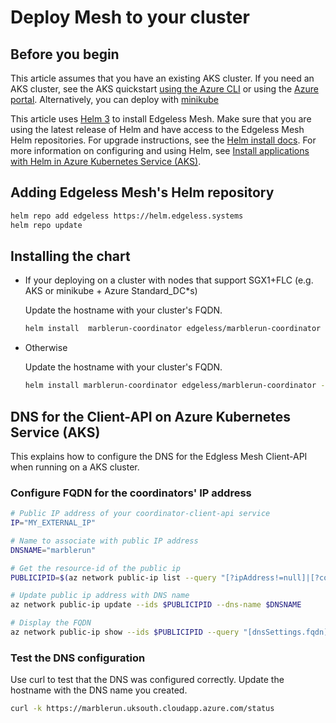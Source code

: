 # Deploy Mesh to your cluster

## Before you begin

This article assumes that you have an existing AKS cluster. If you need an AKS cluster, see the AKS quickstart [using the Azure CLI](https://docs.microsoft.com/en-us/azure/aks/kubernetes-walkthrough) or using the [Azure portal](https://docs.microsoft.com/en-us/azure/aks/kubernetes-walkthrough-portal).
Alternatively, you can deploy with [minikube](https://minikube.sigs.k8s.io/docs/start/)

This article uses [Helm 3](https://helm.sh/) to install Edgeless Mesh. Make sure that you are using the latest release of Helm and have access to the Edgeless Mesh Helm repositories. For upgrade instructions, see the [Helm install docs](https://docs.helm.sh/using_helm/#installing-helm). For more information on configuring and using Helm, see [Install applications with Helm in Azure Kubernetes Service (AKS)](https://docs.microsoft.com/en-us/azure/aks/kubernetes-helm).

## Adding Edgeless Mesh's Helm repository

```bash
helm repo add edgeless https://helm.edgeless.systems
helm repo update
```

## Installing the chart

* If your deploying on a cluster with nodes that support SGX1+FLC (e.g. AKS or minikube + Azure Standard_DC*s)

    Update the hostname with your cluster's FQDN.

    ```bash
    helm install  marblerun-coordinator edgeless/marblerun-coordinator --create-namespace --namespace marblerun --set coordinator.hostname=mycluster.uksouth.cloudapp.azure.com
    ```

* Otherwise

    Update the hostname with your cluster's FQDN.

    ```bash
    helm install marblerun-coordinator edgeless/marblerun-coordinator --create-namespace --namespace marblerun --set coordinator.resources=null --set coordinator.simulation=1 --set tolerations=null --set coordinator.hostname=mycluster.uksouth.cloudapp.azure.com
    ```

## DNS for the Client-API on Azure Kubernetes Service (AKS)

This explains how to configure the DNS for the Edgless Mesh Client-API when running on a AKS cluster.

### Configure FQDN for the coordinators' IP address

```bash
# Public IP address of your coordinator-client-api service
IP="MY_EXTERNAL_IP"

# Name to associate with public IP address
DNSNAME="marblerun"

# Get the resource-id of the public ip
PUBLICIPID=$(az network public-ip list --query "[?ipAddress!=null]|[?contains(ipAddress, '$IP')].[id]" --output tsv)

# Update public ip address with DNS name
az network public-ip update --ids $PUBLICIPID --dns-name $DNSNAME

# Display the FQDN
az network public-ip show --ids $PUBLICIPID --query "[dnsSettings.fqdn]" --output tsv
```

### Test the DNS configuration

Use curl to test that the DNS was configured correctly. Update the hostname with the DNS name you created.

```bash
curl -k https://marblerun.uksouth.cloudapp.azure.com/status
```
